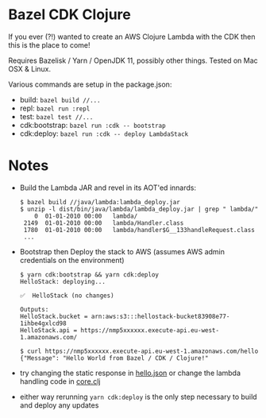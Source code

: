 Bazel CDK Clojure
=================

If you ever (?!) wanted to create an AWS Clojure Lambda with the CDK then this is the place to come! 

Requires Bazelisk / Yarn / OpenJDK 11, possibly other things. Tested on Mac OSX & Linux.

Various commands are setup in the package.json:

- build:  `bazel build //...`
- repl: `bazel run :repl`
- test: `bazel test //...`
- cdk:bootstrap: `bazel run :cdk -- bootstrap`
- cdk:deploy: `bazel run :cdk -- deploy LambdaStack`


Notes
=====

- Build the Lambda JAR and revel in its AOT'ed innards:
    
    ````
    $ bazel build //java/lambda:lambda_deploy.jar
    $ unzip -l dist/bin/java/lambda/lambda_deploy.jar | grep " lambda/" 
        0  01-01-2010 00:00   lambda/
     2149  01-01-2010 00:00   lambda/Handler.class
     1780  01-01-2010 00:00   lambda/handler$G__133handleRequest.class
     ...
    ````


- Bootstrap then Deploy the stack to AWS (assumes AWS admin credentials on the environment)

    ````
    $ yarn cdk:bootstrap && yarn cdk:deploy
    HelloStack: deploying...
    
    ✅  HelloStack (no changes)
    
    Outputs:
    HelloStack.bucket = arn:aws:s3:::hellostack-bucket83908e77-1ihbe4gxlcd98
    HelloStack.api = https://nmp5xxxxxx.execute-api.eu-west-1.amazonaws.com/
  
    $ curl https://nmp5xxxxxx.execute-api.eu-west-1.amazonaws.com/hello
    {"Message": "Hello World from Bazel / CDK / Clojure!"
    ````
  
- try changing the static response in [hello.json](infra/static/hello.json) or change the lambda handling code in [core.clj](java/lambda/core.clj) 

- either way rerunning `yarn cdk:deploy` is the only step necessary to build and deploy any updates
